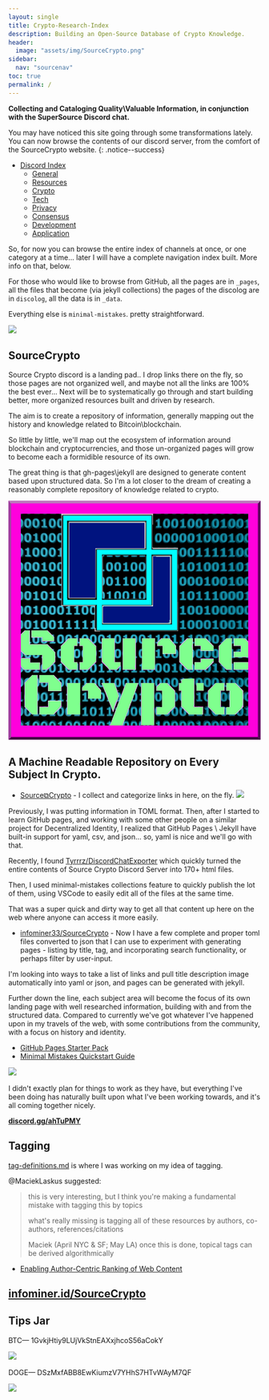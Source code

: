 ```yaml
---
layout: single
title: Crypto-Research-Index
description: Building an Open-Source Database of Crypto Knowledge.
header: 
  image: "assets/img/SourceCrypto.png"
sidebar:
  nav: "sourcenav" 
toc: true
permalink: /
---
```


**Collecting and Cataloging Quality\Valuable Information, in conjunction with the SuperSource Discord chat.**

You may have noticed this site going through some transformations lately. You can now browse the contents of our discord server, from the comfort of the SourceCrypto website.
{: .notice--success}

* [Discord Index](https://infominer.id/SourceCrypto/discolog/)
  * [General](https://infominer.id/SourceCrypto/discolog/general/)
  * [Resources](https://infominer.id/SourceCrypto/discolog/resources/)
  * [Crypto](https://infominer.id/SourceCrypto/discolog/crypto/)
  * [Tech](https://infominer.id/SourceCrypto/discolog/tech/)
  * [Privacy](https://infominer.id/SourceCrypto/discolog/privacy/)
  * [Consensus](https://infominer.id/SourceCrypto/discolog/consensus/)
  * [Development](https://infominer.id/SourceCrypto/discolog/development/)
  * [Application](https://infominer.id/SourceCrypto/discolog/application/)

So, for now you can browse the entire index of channels at once, or one category at a time... later I will have a complete navigation index built. More info on that, below.        

For those who would like to browse from GitHub, all the pages are in `_pages`, all the files that become (via jekyll collections) the pages of the discolog are in `discolog`, all the data is in `_data`.  

Everything else is `minimal-mistakes`. pretty straightforward.


![](https://i.imgur.com/7d2fDDT.png)

## SourceCrypto

Source Crypto discord is a landing pad.. I drop links there on the fly, so those pages are not organized well, and maybe not all the links are 100% the best ever... Next will be to systematically go through and start building better, more organized resources built and driven by research.

The aim is to create a repository of information, generally mapping out the history and knowledge related to Bitcoin\blockchain.

So little by little, we'll map out the ecosystem of information around blockchain and cryptocurrencies, and those un-organized pages will grow to become each a formidible resource of its own.

The great thing is that gh-pages\jekyll are designed to generate content based upon structured data. So I'm a lot closer to the dream of creating a reasonably complete repository of knowledge related to crypto.


![](/assets/img/SourceCrypto.png)

## A Machine Readable Repository on Every Subject In Crypto.


* [Source⧉Crypto](https://discord.gg/ahTuPMY) - I collect and categorize links in here, on the fly.
![](https://i.imgur.com/hLOk7yL.png)

Previously, I was putting information in TOML format. Then, after I started to learn GitHub pages, and working with some other people on a similar project for Decentralized Identity, I realized that GitHub Pages \ Jekyll have built-in support for yaml, csv, and json... so, yaml is nice and we'll go with that. 

Recently, I found [Tyrrrz/DiscordChatExporter](https://github.com/Tyrrrz/DiscordChatExporter/issues/75) which quickly turned the entire contents of Source Crypto Discord Server into 170+ html files. 

Then, I used minimal-mistakes collections feature to quickly publish the lot of them, using VSCode to easily edit all of the files at the same time.

 That was a super quick and dirty way to get all that content up here on the web where anyone can access it more easily.


* [infominer33/SourceCrypto](https://github.com/infominer33/SourceCrypto/_data/toml) -  Now I have a few complete and proper toml files converted to json that I can use to experiment with generating pages - listing by title, tag, and incorporating search functionality, or perhaps filter by user-input.

I'm looking into ways to take a list of links and pull title description image automatically into yaml or json, and pages can be generated with jekyll.

Further down the line, each subject area will become the focus of its own landing page with well researched information, building with and from the structured data. Compared to currently we've got whatever I've happened upon in my travels of the web, with some contributions from the community, with a focus on history and identity. 

* [GitHub Pages Starter Pack](https://infominer.id/gh-pages-starter-pack.html)
* [Minimal Mistakes Quickstart Guide](https://mmistakes.github.io/minimal-mistakes/docs/quick-start-guide/)


![](https://i.imgur.com/pYydLx7.png)

I didn't exactly plan for things to work as they have, but everything I've been doing has naturally built upon what I've been working towards, and it's all coming together nicely. 

<b><a href="https://discord.gg/ahTuPMY" target="_blank">discord.gg/ahTuPMY</a></b>

## Tagging

[tag-definitions.md](/tag-definitions/) is where I was working on my idea of tagging.

@MaciekLaskus suggested:
>this is very interesting, but I think you're making a fundamental mistake with tagging this by topics
>
>what's really missing is tagging all of these resources by authors, co-authors, references/citations
>
> Maciek (April NYC & SF; May LA)
 once this is done, topical tags can be derived algorithmically
* [Enabling Author-Centric Ranking of Web Content](http://citeseerx.ist.psu.edu/viewdoc/download?doi=10.1.1.397.8960&rep=rep1&type=pdf)

## <a href="https://infominer.id/SourceCrypto">infominer.id/SourceCrypto</a>

## Tips Jar 

BTC— 1GvkjHtiy9LUjVkStnEAXxjhcoS56aCokY

![](https://imgur.com/yXLLm9Bl.png) 

DOGE— DSzMxfABB8EwKiumzV7YHhS7HTvWAyM7QF

![](https://i.imgur.com/0zBLoUP.png) 
